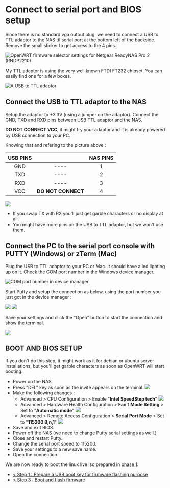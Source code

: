 # Connect to serial port and BIOS setup

Since there is no standard vga output plug, we need to connect a USB to TTL adaptor to the NAS ttl serial port at the bottom left of the backside.
Remove the small sticker to get access to the 4 pins.

![OpenWRT firmware selector settings for Netgear ReadyNAS Pro 2 (RNDP2210)](../img/readynas-serial-port.png)

My TTL adaptor is using the very well known FTDI FT232 chipset.
You can easily find one for a few boxes.

![A USB to TTL adaptor](../img/usb-to-ttl-adaptor.png)

## Connect the USB to TTL adaptor to the NAS

Setup the adaptor to +3.3V (using a jumper on the adaptor).
Connect the GND, TXD and RXD pins between USB TTL adaptor and the NAS.

**DO NOT CONNECT VCC**, it might fry your adaptor and it is already powered by USB connection to your PC.

Knowing that and refering to the picture above :

| USB PINS | | NAS PINS |
|:-:|:-:|:-:|
|GND|----|1|
|TXD|----|2|
|RXD|----|3|
|VCC|**DO NOT CONNECT**|4|

![](../img/netgear_readynas_pro2_serial_connection.jpg)

- If you swap TX with RX you'll just get garble characters or no display at all.
- You might have more pins on the USB to TTL adaptor, but we won't use them.

## Connect the PC to the serial port console with PUTTY (Windows) or zTerm (Mac)

Plug the USB to TTL adaptor to your PC or Mac. It should have a led lighting up on it.
Check the COM port number in the Windows device manager.

![COM port number in device manager](../img/windows-device-manager.jpg)

Start Putty and setup the connection as below, using the port number you just got in the device manager :

![](../img/putty-config-session.jpg)
![](../img/putty-config-connection-serial.jpg)

Save your settings and click the "Open" button to start the connection and show the terminal.

![](../img/putty-serial-empty-screen.jpg)

## BOOT AND BIOS SETUP

If you don't do this step, it might work as it for debian or ubuntu server installations, but you'll get garble characters as soon as OpenWRT will start booting.

- Power on the NAS
- Press "DEL" key as soon as the invite appears on the terminal.
  ![](../img/putty-serial-enter-bios.jpg)
- Make the following changes :
  - Advanced > CPU Configuration > Enable "**Intel SpeedStep tech**"
  	![](../img/readynas-pro2-bios-intel-speedstep.jpg)
  - Advanced > Hardware Health Configuration > **Fan 1 Mode Setting** > Set to "**Automatic mode**"
	![](../img/readynas-pro2-bios-fan.jpg)
  - Advanced > Remote Access Configuration > **Serial Port Mode** > Set to "**115200 8,n,1**"
	![](../img/readynas-pro2-bios-serial-2.jpg)
- Save and exit BIOS.
- Power off the NAS (we need to change Putty serial settings as well.)
- Close and restart Putty.
- Change the serial port speed to 115200.
- Save your settings to a new save name.
- Open the connection.

We are now ready to boot the linux live iso prepared in [phase 1](01_prepare_usb_boot_key.md).

- [< Step 1 : Prepare a USB boot key for firmware flashing purpose](01_prepare_usb_boot_key.md)
- [> Step 3 : Boot and flash firmware](03_boot_and_flash_firmware.md)